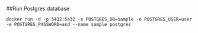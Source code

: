 ##Run Postgres database
```
docker run -d -p 5432:5432 -e POSTGRES_DB=sample -e POSTGRES_USER=user -e POSTGRES_PASSWORD=asd --name sample postgres
```